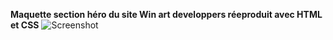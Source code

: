 __Maquette section héro du site Win art developpers réeproduit avec HTML et CSS__
![Screenshot](https://github.com/user-attachments/assets/e96e510e-b6e0-4f97-aff7-34e48455d964)
